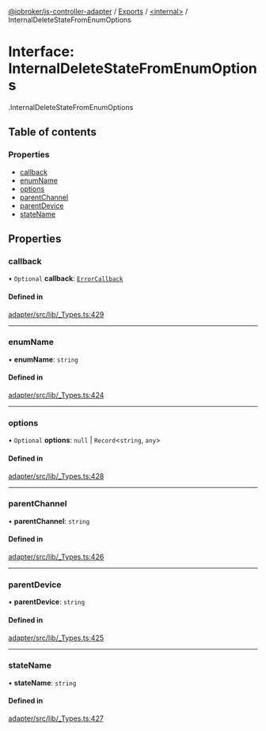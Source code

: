 [@iobroker/js-controller-adapter](../README.md) / [Exports](../modules.md) / [<internal\>](../modules/internal_.md) / InternalDeleteStateFromEnumOptions

# Interface: InternalDeleteStateFromEnumOptions

[<internal>](../modules/internal_.md).InternalDeleteStateFromEnumOptions

## Table of contents

### Properties

- [callback](internal_.InternalDeleteStateFromEnumOptions.md#callback)
- [enumName](internal_.InternalDeleteStateFromEnumOptions.md#enumname)
- [options](internal_.InternalDeleteStateFromEnumOptions.md#options)
- [parentChannel](internal_.InternalDeleteStateFromEnumOptions.md#parentchannel)
- [parentDevice](internal_.InternalDeleteStateFromEnumOptions.md#parentdevice)
- [stateName](internal_.InternalDeleteStateFromEnumOptions.md#statename)

## Properties

### callback

• `Optional` **callback**: [`ErrorCallback`](../modules/internal_.md#errorcallback)

#### Defined in

[adapter/src/lib/_Types.ts:429](https://github.com/ioBroker/ioBroker.js-controller/blob/959e51d6/packages/adapter/src/lib/_Types.ts#L429)

___

### enumName

• **enumName**: `string`

#### Defined in

[adapter/src/lib/_Types.ts:424](https://github.com/ioBroker/ioBroker.js-controller/blob/959e51d6/packages/adapter/src/lib/_Types.ts#L424)

___

### options

• `Optional` **options**: ``null`` \| `Record`<`string`, `any`\>

#### Defined in

[adapter/src/lib/_Types.ts:428](https://github.com/ioBroker/ioBroker.js-controller/blob/959e51d6/packages/adapter/src/lib/_Types.ts#L428)

___

### parentChannel

• **parentChannel**: `string`

#### Defined in

[adapter/src/lib/_Types.ts:426](https://github.com/ioBroker/ioBroker.js-controller/blob/959e51d6/packages/adapter/src/lib/_Types.ts#L426)

___

### parentDevice

• **parentDevice**: `string`

#### Defined in

[adapter/src/lib/_Types.ts:425](https://github.com/ioBroker/ioBroker.js-controller/blob/959e51d6/packages/adapter/src/lib/_Types.ts#L425)

___

### stateName

• **stateName**: `string`

#### Defined in

[adapter/src/lib/_Types.ts:427](https://github.com/ioBroker/ioBroker.js-controller/blob/959e51d6/packages/adapter/src/lib/_Types.ts#L427)

